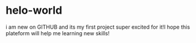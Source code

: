 # helo-world
i am new on GITHUB and its my first project super excited for it!I hope this plateform will help me learning new skills!
